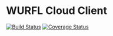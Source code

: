 # WURFL Cloud Client

[![Build Status](https://travis-ci.org/avaly/wurfl-cloud-client.svg)](https://travis-ci.org/avaly/wurfl-cloud-client)
[![Coverage Status](https://coveralls.io/repos/avaly/wurfl-cloud-client/badge.png)](https://coveralls.io/r/avaly/wurfl-cloud-client)
